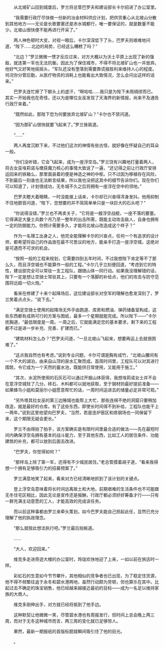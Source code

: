 　　从北坡矿山回到城堡后，罗兰将总管巴罗夫和建设部长卡尔招进了办公室里。

　　“我需要行政厅尽快做一份新的冶金材料供应计划，把供货重心从北坡山分散到其他地方——无论是长歌要塞还是赤水城都行，唯一要保证的，就是数量不能少。北坡山很快便不能再进行开采了。”

　　两人神色顿时大变，对视一眼后，卡尔深深低下了头，巴罗夫则艰难地问道，“陛下……北边的局势，已经这么糟糕了吗？”

　　“北边？”罗兰微微一愣才反应过来，对方大概以为沃土平原上出现了新的强敌，就连第一军也无法抗衡。因此为了保住城市，不得不将北坡矿山也一并放弃。他好气又好笑地摇摇头，“军队还没有堕落到需要靠谎报胜利来维持人心的程度。何况你分管后勤，从医疗物资的消耗上也能看出大致情况，怎么会问出这样的话来。”

　　巴罗夫连忙擦了下额头上的虚汗，“啊哈哈……我只是为陛下未雨绸缪而已。其实一开始我也在奇怪，还以为是哪位女巫发现了天海界的新情报，尚来不及通告行政厅来着。”

　　“既然如此，那陛下您为何要放弃北坡矿山？”卡尔也不禁问道。

　　“因为那矿山很快就要飞起来了。”罗兰耸肩道。

　　“……”

　　两人再度沉默下来，不过他们这次的神情有些古怪，就好像在怀疑自己的耳朵一般。

　　“你们没听错，它会飞起来，成为一座浮空岛。”罗兰饶有兴趣地打量着两人，将古女巫埃莉诺与缴获魔力核心的事情大致说了一遍，“还记得之前让行政厅安排运回来的铁箱么，那里面装着的便是神造之神的中枢。只不过因为移植存在风险，不到最后一刻谁也无法断言结果，所以我也没把这其中的细节告诉你们。现在你们可以知道了，计划很成功，无冬城不久之后将拥有一座浮在空中的领地。”

　　巴罗夫瞪大着眼睛，一时没能接上话来，卡尔却已兴奋得浑身发抖。他用抑制不住地颤音问道，“陛下，您想要的并不简简单单只是一块巨大的石头吧？”

　　“你说得没错，”罗兰也不再卖关子，“它将是一艘浮空战舰，一座不落的要塞。它得满足大量士兵数个月乃至一整年的出击所需，既能主动攻击敌人，自身也拥有一定的防御能力。你预计需要多久，才能将北坡山改造成这个样子？”

　　作为一名理工出身之人，他完全能理解卡尔的兴奋点，任何一个有追求的设计师，都希望将自己的作品放在最不可思议的地方，能亲手打造一座浮空城，这绝对是可遇而不可求的机会。

　　“按照一般的工程来规划，它需要四到五年时间，不过我想陛下肯定等不了那么久，而且浮空城也不能算作一般的工程。”卡尔几乎立刻便回道，“考虑到它的特性，建设部完全可以常驻一支工程队，跟随山体一同行动。如果我没理解错的话，陛下一定是想让空骑士常驻其上，只要有一个落脚的补给点，他们的攻击与防守范围将远超一切火炮。”

　　看来在修建了十来个起降场后，这位建设部长对空军的理解也愈发深刻了，罗兰笑着点点头，“说下去。”

　　“满足空骑士使用的起降场无外乎由跑道、库房和燃油、弹药储备室构成，这些东西都有成熟可行的方案与图纸，最多一个星期就能完成。所以陛下——”卡尔抚胸道，“最低限度是一周。一周之后，它就能满足您的基本要求，剩下来的工程都不过是进一步补充、完善、扩建而已。”

　　“建筑材料怎么办？”巴罗夫问道，“一旦北坡山飞起来，想要再运上去就很困难了。”

　　“这点我自然也有考虑。”说到专业问题，卡尔可谓是胸有成竹，“北坡山腰间有一个不大的湖泊，由来自山顶的泉水汇聚而成。首周时间里，工程队可以对其进行围筑，令它成为一个天然的蓄水池，既能供日常使用，又能用于施工。”

　　“其次，水泥所使用的石灰石可以通过开掘山体获得，我想埃莉诺女士并不会在意浮空城轻了几分。砖石、木料都可以就地获取，至于钢材则最好提前准备——如果蜂鸟小姐和莫丽尔小姐愿意帮忙的话，一周时间运进去的储量必定非常可观。”

　　“另外塔其拉女巫的第三边陲城也能帮上大忙，那些连绵不绝的洞窟只要稍加改造，就是最好的仓库。有了这些东西，即使长时间得不到补给，工程队也能干上一两年。”说到这里他望向巴罗夫，“当然，若是连炉窑区和炼钢场也一同保留下来，这个期限无疑会更长。”

　　罗兰不由得拍了拍手，该方案确实是有限时间里最合适的做法——先在最短时间内确保浮空岛拥有基本的战斗能力，至于其他东西，比如工人的居住条件、功能建筑的补充，都可以放到后面去改进。

　　“巴罗夫，你觉得如何？”

　　“那样岛上除了第一军，还得有不少城民居住。”老总管摸着胡子道，“看来我得想一个拥有足够吸引力的招募预案了。”

　　罗兰满意地笑了起来，看来对方已经清晰地抓到了该计划的关键点。

　　登上浮空岛意味着将长时间远离故土和大地，前期艰难的生活条件也不可能跟无冬住宅区相比，因此无论是宣传还是报酬，行政厅都必须好好筹备才行——只有一群充满主动意愿的工人，才能高效的完成该任务。

　　而以前这种事都由罗兰来牵头策划，如今巴罗夫能自己担起此任，显然已充分理解了他的执政理念。

　　“那么就按此想法执行吧。”罗兰最后拍板道。

　　……

　　“大人，欢迎回来。”

　　维克多走进奇迹大楼的办公室时，玲珑欢快地迎了上来，一如以前在旅店时一样。

　　彩虹石的生意如今节节攀升，其他相似的竞争者也已出现，为了稳定住货源，他不得不频繁往返于永冬和碧水港两地，虽然行动颇为劳顿，但也算乐在其中。比起过去不确定的珠宝销售，他已经越来越接近最初的目标——成为一名足以维持家族的大商人。

　　维克多刚伸出手，对方就已经将抵到了他手边。

　　这种默契让他微微一笑，尽管碧水港也有周报发行，但时间上总会晚上两三周，而对于无冬这种城市而言，两三周的变化就已足够惊人。

　　果然，最新一期报纸的首版标题就瞬间吸引住了他的目光。

　　。
